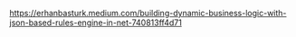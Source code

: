 https://erhanbasturk.medium.com/building-dynamic-business-logic-with-json-based-rules-engine-in-net-740813ff4d71
